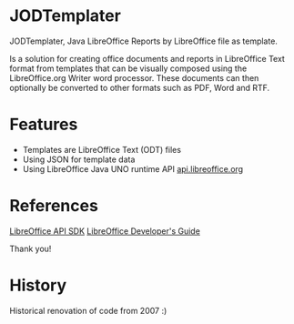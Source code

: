 # JODTemplater
JODTemplater, Java LibreOffice Reports by LibreOffice file as template.

Is a solution for creating office documents and reports in LibreOffice Text format from templates that can be visually composed using the LibreOffice.org Writer word processor. 
These documents can then optionally be converted to other formats such as PDF, Word and RTF.

# Features
- Templates are LibreOffice Text (ODT) files
- Using JSON for template data
- Using LibreOffice Java UNO runtime API [api.libreoffice.org](https://api.libreoffice.org/)

# References
[LibreOffice API SDK](https://api.libreoffice.org/)
[LibreOffice Developer's Guide](https://wiki.documentfoundation.org/Documentation/DevGuide#What_This_Manual_Covers)

Thank you!  

# History
Historical renovation of code from 2007 :)